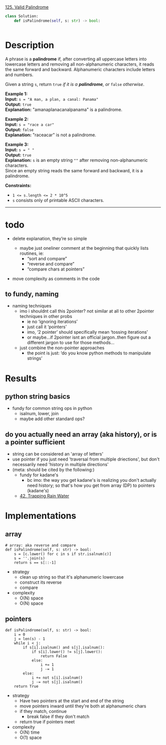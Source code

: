 [125. Valid Palindrome](https://leetcode.com/problems/valid-palindrome/)

```python
class Solution:
    def isPalindrome(self, s: str) -> bool:
        
```

# Description
A phrase is a **palindrome** if, after converting all uppercase letters into lowercase letters and removing all non-alphanumeric characters, it reads the same forward and backward. Alphanumeric characters include letters and numbers.

Given a string `s`, return `true` _if it is a **palindrome**, or_ `false` _otherwise_.

**Example 1:**  
**Input:** `s = "A man, a plan, a canal: Panama"`  
**Output:** `true`  
**Explanation:** "amanaplanacanalpanama" is a palindrome.  

**Example 2:**  
**Input:** `s = "race a car"`  
**Output:** `false`  
**Explanation:** "raceacar" is not a palindrome.  

**Example 3:**  
**Input:** `s = " "`  
**Output:** `true`  
**Explanation:** `s` is an empty string `""` after removing non-alphanumeric characters.  
Since an empty string reads the same forward and backward, it is a palindrome.  

**Constraints:**
- `1 <= s.length <= 2 * 10^5`
- `s` consists only of printable ASCII characters.

---



# todo
- delete explanation, they’re so simple
	- maybe just oneliner comment at the beginning that quickly lists routines, ie:
		- “sort and compare”
		- “reverse and compare”
		- “compare chars at pointers”

- move complexity as comments in the code


## to fundy, naming
- naming techniques
	- imo i shouldnt call this 2pointer? not similar at all to other 2pointer techniques in other probs
		- ie no ‘ignoring iterations’
		- just call it ‘pointers’
		- imo, ‘2 pointer’ should specifically mean ‘tossing iterations’
		- or maybe...if 2pointer isnt an official jargon..then figure out a different jargon to use for those methods...
	- just combine the non-pointer approaches
		- the point is just: ‘do you know python methods to manipulate strings’







# Results
## python string basics
- fundy for common string ops in python
	- isalnum, lower, join
	- maybe add other standard ops?


## do you actually need an array (aka history), or is a pointer sufficient
- string can be considered an 'array of letters'
- use pointer if you just need 'traversal from multiple driections', but don't necessarily need 'history in multiple directions'
- (meta: should be cited by the following:)
	- fundy for kadane's
		- bc imo: the way you get kadane's is realizing you don't actually need history; so that's how you get from array (DP) to pointers (kadane's)
	- [42. Trapping Rain Water](42.%20Trapping%20Rain%20Water.md)
	


# Implementations

## array
```
# array: aka reverse and compare
def isPalindrome(self, s: str) -> bool:
    s = [c.lower() for c in s if str.isalnum(c)]
    s = ''.join(s)
    return s == s[::-1]
```

- strategy
	- clean up string so that it's alphanumeric lowercase
	- construct its reverse
	- compare
- complexity
	- O(N) space
	- O(N) space




## pointers
```
def isPalindrome(self, s: str) -> bool:
    i = 0
    j = len(s) - 1
    while i < j:
        if s[i].isalnum() and s[j].isalnum():
            if s[i].lower() != s[j].lower():
                return False
            else:
                i += 1
                j -= 1
        else:
            i += not s[i].isalnum()
            j -= not s[j].isalnum()
    return True
```

- strategy
	- Have two pointers at the start and end of the string
	- move pointers inward until they're both at alphanumeric chars
	- if they match, continue
		- break false if they don't match 
	- return true if pointers meet
- complexity
	- O(N) time
	- O(1) space